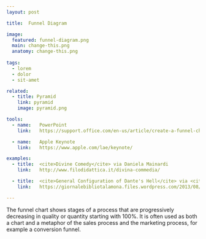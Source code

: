 ```yaml
---
layout: post

title:  Funnel Diagram

image:
  featured: funnel-diagram.png
  main: change-this.png
  anatomy: change-this.png
  
tags:
  - lorem
  - dolor
  - sit-amet

related:
  - title: Pyramid
    link: pyramid
    image: pyramid.png

tools:
  - name:   PowerPoint
    link:   https://support.office.com/en-us/article/create-a-funnel-chart-ba21bcba-f325-4d9f-93df-97074589a70e

  - name:   Apple Keynote
    link:   https://www.apple.com/lae/keynote/

examples:
  - title:  <cite>Divine Comedy</cite> via Daniela Mainardi
    link:   http://www.filodidattica.it/divina-commedia/

  - title:  <cite>General Configuration of Dante's Hell</cite> via <cite> I tesori alla fine dell'arcobaleno</cite>
    link:   https://giornalebibliotalamona.files.wordpress.com/2013/08/inferno-b3cda9ce-63ad-4049-b0de-82e4d075107e.jpg

---
```


The funnel chart shows stages of a process that are progressively decreasing in quality or quantity starting with 100%. It is often used as both a chart and a metaphor of the sales process and the marketing process, for example a conversion funnel.

<!--more-->


